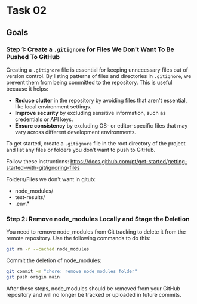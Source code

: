 # Task 02

## Goals

### Step 1: Create a `.gitignore` for Files We Don't Want To Be Pushed To GitHub

Creating a `.gitignore` file is essential for keeping unnecessary files out of version control. By listing patterns of files and directories in `.gitignore`, we prevent them from being committed to the repository. This is useful because it helps:

- **Reduce clutter** in the repository by avoiding files that aren't essential, like local environment settings.
- **Improve security** by excluding sensitive information, such as credentials or API keys.
- **Ensure consistency** by excluding OS- or editor-specific files that may vary across different development environments.

To get started, create a `.gitignore` file in the root directory of the project and list any files or folders you don’t want to push to GitHub.

Follow these instructions: <https://docs.github.com/pt/get-started/getting-started-with-git/ignoring-files>

Folders/Files we don't want in gitub:

- node_modules/
- test-results/
- .env.\*

### Step 2: Remove node_modules Locally and Stage the Deletion

You need to remove node_modules from Git tracking to delete it from the remote repository. Use the following commands to do this:

```bash
git rm -r --cached node_modules
```

Commit the deletion of node_modules:

```bash
git commit -m "chore: remove node_modules folder"
git push origin main
```

After these steps, node_modules should be removed from your GitHub repository and will no longer be tracked or uploaded in future commits.
